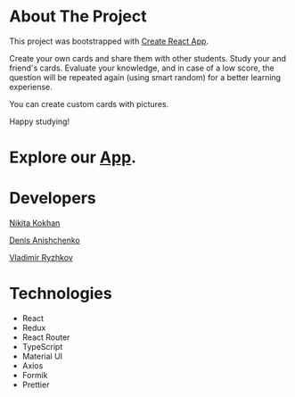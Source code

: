 # About The Project
This project was bootstrapped with [Create React App](https://github.com/facebook/create-react-app).

Create your own cards and share them with other students. Study your and friend's cards. Evaluate your knowledge, and in case of a low score, the question will be repeated again (using smart random) for a better learning experiense.

You can create custom cards with pictures.

Happy studying!

# Explore our [ App](https://nikmaunt.github.io/friday-cards/).

# Developers

   [Nikita Kokhan](https://github.com/Nikmaunt)
  
   [Denis Anishchenko](https://github.com/Denishilo)
  
   [Vladimir Ryzhkov](https://github.com/Cheloyek)
  
 # Technologies
 
 - React
 - Redux
 - React Router
 - TypeScript
 - Material UI
 - Axios
 - Formik
 - Prettier


 
   

